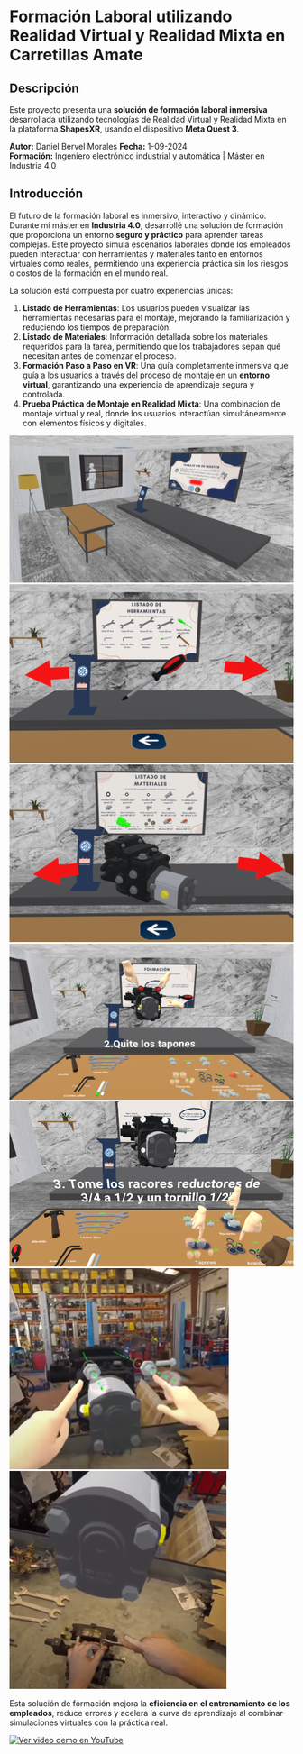 # Formación Laboral utilizando Realidad Virtual y Realidad Mixta en Carretillas Amate

## Descripción
Este proyecto presenta una **solución de formación laboral inmersiva** desarrollada utilizando tecnologías de Realidad Virtual y Realidad Mixta en la plataforma **ShapesXR**, usando el dispositivo **Meta Quest 3**.

**Autor:** Daniel Bervel Morales
**Fecha:** 1-09-2024  
**Formación:** Ingeniero electrónico industrial y automática | Máster en Industria 4.0

## Introducción
El futuro de la formación laboral es inmersivo, interactivo y dinámico. Durante mi máster en **Industria 4.0**, desarrollé una solución de formación que proporciona un entorno **seguro y práctico** para aprender tareas complejas. Este proyecto simula escenarios laborales donde los empleados pueden interactuar con herramientas y materiales tanto en entornos virtuales como reales, permitiendo una experiencia práctica sin los riesgos o costos de la formación en el mundo real.

La solución está compuesta por cuatro experiencias únicas:

1. **Listado de Herramientas**: Los usuarios pueden visualizar las herramientas necesarias para el montaje, mejorando la familiarización y reduciendo los tiempos de preparación.
2. **Listado de Materiales**: Información detallada sobre los materiales requeridos para la tarea, permitiendo que los trabajadores sepan qué necesitan antes de comenzar el proceso.
3. **Formación Paso a Paso en VR**: Una guía completamente inmersiva que guía a los usuarios a través del proceso de montaje en un **entorno virtual**, garantizando una experiencia de aprendizaje segura y controlada.
4. **Prueba Práctica de Montaje en Realidad Mixta**: Una combinación de montaje virtual y real, donde los usuarios interactúan simultáneamente con elementos físicos y digitales.

![Ejemplo del entorno RV](imagenes/entorno.png)
![Ejemplo del Listado de Herramientas](imagenes/destornillador.png)
![Ejemplo del Listado de materiales](imagenes/materia.png)
![Ejemplo de formación en RV (1)](imagenes/formacion1.png)
![Ejemplo de formación en RV (2)](imagenes/formacion2.png)
![Ejemplo de formación en RM (1)](imagenes/realidadmixta1.png)
![Ejemplo de formación en RM (2)](imagenes/realidadmixta2.png)

Esta solución de formación mejora la **eficiencia en el entrenamiento de los empleados**, reduce errores y acelera la curva de aprendizaje al combinar simulaciones virtuales con la práctica real.

[![Ver video demo en YouTube](https://img.youtube.com/vi/g-qD4mWmMQ4/hqdefault.jpg)](https://www.youtube.com/watch?v=g-qD4mWmMQ4)

